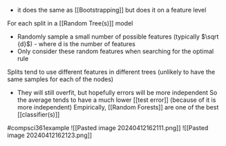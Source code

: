 - it does the same as [[Bootstrapping]] but does it on a feature level

For each split in a [[Random Tree(s)]] model
- Randomly sample a small number of possible features (typically $\sqrt {d}$) - where d is the number of features
- Only consider these random features when searching for the optimal rule

Splits tend to use different features in different trees (unlikely to have the same samples for each of the nodes)
- They will still overfit, but hopefully errors will be more independent
So the average tends to have a much lower [[test error]] (because of it is more independent)
Empirically, [[Random Forests]] are one of the best [[classifier(s)]]

#compsci361example ![[Pasted image 20240412162111.png]]
![[Pasted image 20240412162123.png]]